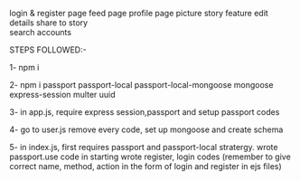 login & register page
feed page
profile page
picture
story feature 
edit details
share to story  
search accounts


STEPS FOLLOWED:-

1- npm i

2- npm i passport passport-local passport-local-mongoose mongoose express-session multer uuid

3- in app.js, require express session,passport and setup passport codes

4- go to user.js remove every code, set up mongoose and create schema

5- in index.js, first requires passport and passport-local stratergy.
wrote passport.use code in starting
wrote register, login codes (remember to give correct name, method, action in the form of login and register in ejs files)

